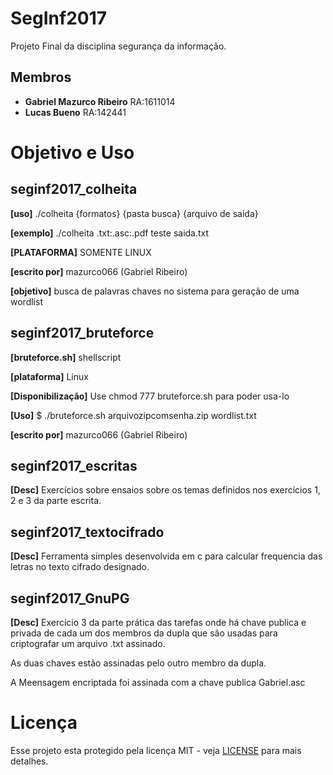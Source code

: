 # SegInf2017

Projeto Final da disciplina segurança da informação.

## Membros

* **Gabriel Mazurco Ribeiro**	RA:1611014
* **Lucas Bueno** RA:142441

# Objetivo e Uso

## seginf2017_colheita

 **[uso]** ./colheita {formatos} {pasta busca} {arquivo de saída}
 
 **[exemplo]** ./colheita .txt:.asc:.pdf teste saida.txt
 
 **[PLATAFORMA]** SOMENTE LINUX
 
 **[escrito por]** mazurco066 (Gabriel Ribeiro)
 
 **[objetivo]** busca de palavras chaves no sistema para geração de uma wordlist
 
## seginf2017_bruteforce

 **[bruteforce.sh]** shellscript

 **[plataforma]** Linux
 
 **[Disponibilização]** Use chmod 777 bruteforce.sh para poder usa-lo
 
 **[Uso]** $ ./bruteforce.sh arquivozipcomsenha.zip wordlist.txt
 
 **[escrito por]** mazurco066 (Gabriel Ribeiro)
 
## seginf2017_escritas

 **[Desc]** Exercícios sobre ensaios sobre os temas definidos nos exercícios 1, 2 e 3 da parte
escrita. 

## seginf2017_textocifrado

 **[Desc]** Ferramenta simples desenvolvida em c para calcular frequencia das letras no texto
cifrado designado.

## seginf2017_GnuPG

 **[Desc]** Exercício 3 da parte prática das tarefas onde há chave publica e privada de cada um
dos membros da dupla que são usadas para criptografar um arquivo .txt assinado.

 As duas chaves estão assinadas pelo outro membro da dupla.
 
 A Meensagem encriptada foi assinada com a chave publica Gabriel.asc
 
 # Licença
 
 Esse projeto esta protegido pela licença MIT - veja [LICENSE](LICENSE) para mais detalhes.


